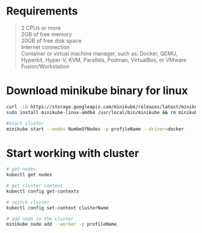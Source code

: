 # Requirements

> 2 CPUs or more</br>
>  2GB of free memory</br>
> 20GB of free disk space</br>
> Internet connection</br>
> Container or virtual machine manager, such as: Docker, QEMU, Hyperkit, Hyper-V, KVM, Parallels, Podman, VirtualBox, or VMware Fusion/Workstation

# Download minikube binary for linux
```bash
curl -LO https://storage.googleapis.com/minikube/releases/latest/minikube-linux-amd64
sudo install minikube-linux-amd64 /usr/local/bin/minikube && rm minikube-linux-amd64

#start cluster
minikube start --nodes NumbeOfNodes -p profileName --driver=docker

```

# Start working with cluster
```bash
# get nodes
kubectl get nodes

# get cluster context
kubectl config get-contexts

# switch cluster
kubectl config set-context clusterName

# add node to the cluster
minikube node add --worker -p profileName 

```